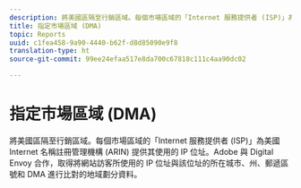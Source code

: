 ```yaml
---
description: 將美國區隔至行銷區域。每個市場區域的「Internet 服務提供者 (ISP)」為美國 Internet 名稱註冊管理機構 (ARIN) 提供其使用的 IP 位址。Adobe 與 Digital Envoy 合作，取得將網站訪客所使用的 IP 位址與該位址的所在城市、州、郵遞區號和 DMA 進行比對的地域劃分資料。
title: 指定市場區域 (DMA)
topic: Reports
uuid: c1fea458-9a90-4440-b62f-d8d85090e9f8
translation-type: ht
source-git-commit: 99ee24efaa517e8da700c67818c111c4aa90dc02

---
```



# 指定市場區域 (DMA)

將美國區隔至行銷區域。每個市場區域的「Internet 服務提供者 (ISP)」為美國 Internet 名稱註冊管理機構 (ARIN) 提供其使用的 IP 位址。Adobe 與 Digital Envoy 合作，取得將網站訪客所使用的 IP 位址與該位址的所在城市、州、郵遞區號和 DMA 進行比對的地域劃分資料。

